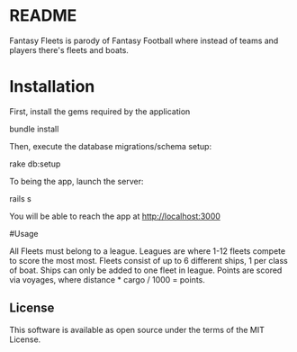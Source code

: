 # README
Fantasy Fleets is parody of Fantasy Football where instead of teams and players there's fleets and boats.

# Installation

First, install the gems required by the application

  bundle install

Then, execute the database migrations/schema setup:

  rake db:setup

To being the app, launch the server:

  rails s

You will be able to reach the app at [http://localhost:3000](http://localhost:3000)

#Usage

  All Fleets must belong to a league. Leagues are where 1-12 fleets compete to score the most most.
  Fleets consist of up to 6 different ships, 1 per class of boat.
  Ships can only be added to one fleet in league.
  Points are scored via voyages, where distance * cargo / 1000 = points.

## License

This software is available as open source under the terms of the MIT License.

